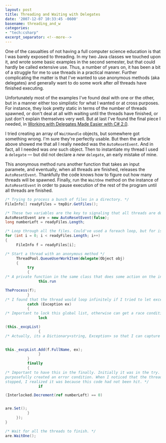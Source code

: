 ```yaml
---
layout: post
title: Threading and Waiting with Delegates
date: '2007-12-07 10:33:45 -0600'
basename: threading_and_w
categories:
- "tech:csharp"
excerpt_separator: <!--more-->
---
```


One of the casualties of not having a full computer science education is that I
was barely exposed to threading. In my two Java classes we touched upon it, and
wrote some basic examples in the second semester, but that could hardly be
called extensive use. Thus, a number of years on, it has been a bit of a
struggle for me to use threads in a practical manner. Further complicating the
matter is that I've wanted to use anonymous methods (aka delegates) and
generally want to do some work after _all_ threads have finished executing. 

<!--more-->

Unfortunately most of the examples I've found deal with one or the other, but in
a manner either too simplistic for what I wanted or at cross purposes. For
instance, they look pretty static in terms of the number of threads spawned, or
don't deal at all with waiting until the threads have finished, or just don't
explain themselves very well. But at last I've found the final piece I needed,
in <a href="http://www.codeguru.com/columns/experts/article.php/c4767/">Working
with Delegates Made Easier with C# 2.0</a>.

I tried creating an array of `WaitHandle` objects, but somewhere got something
wrong. I'm sure they're perfectly usable. But then the article above showed me
that all I really needed was the `AutoResetEvent`. And in fact, all I needed was
_one_ such object. Then to instantiate my thread I used a `delegate` &mdash; but
did not declare a _new_ `delegate`, an early mistake of mine.

This anonymous method runs another function that takes an input paramete, and
eventually, when all threads are finished, releases the `AutoResetEvent`.
Thankfully the code knows how to figure out how many threads will be spawned.
Finally, run the `WaitOne` method on the instance of `AutoResetEvent` in order
to pause execution of the rest of the program until all threads are finished.

```csharp
/* Trying to process a bunch of files in a directory. */
FileInfo[] readyFiles = tmpDir.GetFiles();

/* These two variables are the key to signaling that all threads are done. */
AutoResetEvent are = new AutoResetEvent(false);
long numberLeft = readyFiles.Length;

/* Loop through all the files. Could've used a foreach loop, but for is slightly faster */
for (int i = 0; i < readyFiles.Length; i++)
{
     FileInfo f = readyFiles[i];

/* Start a thread with an anonymous method */
     ThreadPool.QueueUserWorkItem(delegate(Object obj)
     {
          try
          {
/* A private function in the same class that does some action on the input file */
               this.run

TheProcess(f);
          }
/* I found that the thread would loop infinitely if I tried to let exceptions go, therefore I just catch the exceptions and add them to a list. */
          catch (Exception ex)
          {
/* Important to lock this global list, otherwise can get a race condition. */
               lock

(this._excpList)
               {
/* Actually, its a Dictionary<string, Exception> so that I can capture the file name and the exception together. */
                

this._excpList.Add(f.FullName, ex);
               }
          }
          finally
          {
/* Important to have this in the finally. Initially it was in the try. I
purposefully created an error condition. When I noticed that the threads never
stopped, I realized it was because this code had not been hit. */
               if

(Interlocked.Decrement(ref numberLeft) == 0)


are.Set();
          }
     });
}

/* Wait for all the threads to finish. */
are.WaitOne();
```
